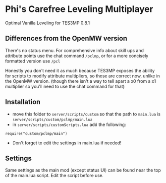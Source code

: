 # Phi's Carefree Leveling Multiplayer
Optimal Vanilla Leveling for TES3MP 0.8.1

## Differences from the OpenMW version
There's no status menu. For comprehensive info about skill ups and attribute points use the chat command `/pclmp`, or for a more concisely formatted version use `/pcl`

Honestly you don't need it as much because TES3MP exposes the ability for scripts to modify attribute multipliers, so those are correct now, unlike in the OpenMW version. (though there isn't a way to tell apart a x0 from a x1 multiplier so you'll need to use the chat command for that)

## Installation
 - move this folder to `server/scripts/custom` so that the path to `main.lua` is `server/scripts/custom/pclmp/main.lua`
  - in `server/scripts/customScripts.lua` add the following:
  ```
  require("custom/pclmp/main")
  ```
  - Don't forget to edit the settings in main.lua if needed!

## Settings
Same settings as the main mod (except status UI) can be found near the top of the main.lua script.  Edit the script before use.